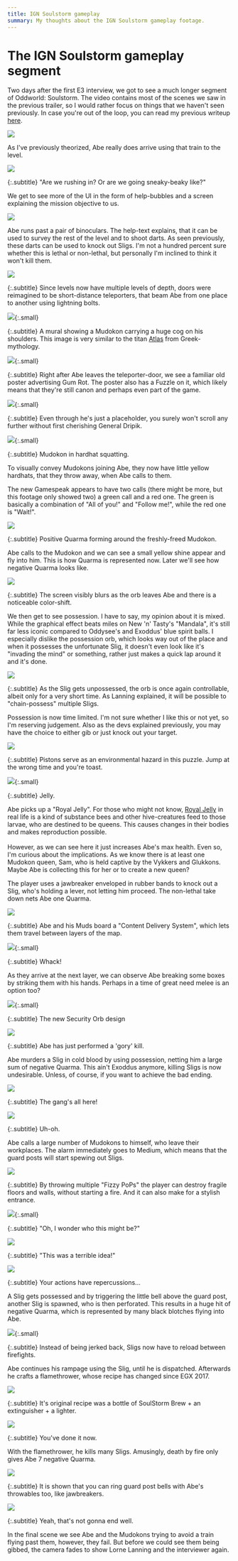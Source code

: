```yaml
---
title: IGN Soulstorm gameplay
summary: My thoughts about the IGN Soulstorm gameplay footage.
---
```


# The IGN Soulstorm gameplay segment

Two days after the first E3 interview, we got to see a much longer segment of
Oddworld: Soulstorm. The video contains most of the scenes we saw in the
previous trailer, so I would rather focus on things that we haven't seen
previously. In case you're out of the loop, you can read my previous writeup
[here](/e3.html).

![](/imgs/ign/train.jpg)

As I've previously theorized, Abe really does arrive using that train to the
level.

![](/imgs/ign/objective.jpg)

{:.subtitle}
"Are we rushing in? Or are we going sneaky-beaky like?"

We get to see more of the UI in the form of help-bubbles and a screen
explaining the mission objective to us.

![](/imgs/ign/binoculars.jpg)

Abe runs past a pair of binoculars. The help-text explains, that it can be
used to survey the rest of the level and to shoot darts. As seen previously,
these darts can be used to knock out Sligs. I'm not a hundred percent sure
whether this is lethal or non-lethal, but personally I'm inclined to think
it won't kill them.

![](/imgs/ign/door.jpg)

{:.subtitle}
Since levels now have multiple levels of depth, doors were reimagined to be
short-distance teleporters, that beam Abe from one place to another using
lightning bolts.

![](/imgs/ign/mural.jpg){:.small}

{:.subtitle}
A mural showing a Mudokon carrying a huge cog on his shoulders. This image is very similar to the titan [Atlas](https://en.wikipedia.org/wiki/Atlas_(mythology)) from Greek-mythology.

![](/imgs/ign/gumrot.jpg){:.small}

{:.subtitle}
Right after Abe leaves the teleporter-door, we see a familiar old poster
advertising Gum Rot. The poster also has a Fuzzle on it, which likely means
that they're still canon and perhaps even part of the game.

![](/imgs/ign/dripik.jpg){:.small}

{:.subtitle}
Even through he's just a placeholder, you surely won't scroll any further
without first cherishing General Dripik.

![](/imgs/ign/hardhat.jpg){:.small}

{:.subtitle}
Mudokon in hardhat squatting.

To visually convey Mudokons joining Abe, they now have little yellow
hardhats, that they throw away, when Abe calls to them.

The new Gamespeak appears to have two calls (there might be more, but
this footage only showed two) a green call and a red one. The green is
basically a combination of "All of you!" and "Follow me!", while the red one
is "Wait!".

![](/imgs/ign/positive.jpg)

{:.subtitle}
Positive Quarma forming around the freshly-freed Mudokon.

Abe calls to the Mudokon and we can see a small yellow shine appear and fly
into him. This is how Quarma is represented now. Later we'll see how negative
Quarma looks like.

![](/imgs/ign/poss.jpg)

{:.subtitle}
The screen visibly blurs as the orb leaves Abe and there
is a noticeable color-shift.

We then get to see possession. I have to say, my opinion about it is mixed.
While the graphical effect beats miles on New 'n' Tasty's "Mandala", it's
still far less iconic compared to Oddysee's and Exoddus' blue spirit balls. I
especially dislike the possession orb, which looks way out of the place and
when it possesses the unfortunate Slig, it doesn't even look like it's
"invading the mind" or something, rather just makes a quick lap around it and
it's done.

![](/imgs/ign/leave.jpg)

{:.subtitle}
As the Slig gets unpossessed, the orb is once again
controllable, albeit only for a very short time. As Lanning explained, it
will be possible to "chain-possess" multiple Sligs.

Possession is now time limited. I'm not sure whether I like this or not yet,
so I'm reserving judgement. Also as the devs explained previously, you may
have the choice to either gib or just knock out your target.

![](/imgs/ign/pistons.jpg)

{:.subtitle}
Pistons serve as an environmental hazard in this puzzle. Jump at
the wrong time and you're toast.

![](/imgs/ign/jelly.jpg){:.small}

{:.subtitle}
Jelly.

Abe picks up a "Royal Jelly". For those who might not know, [Royal Jelly](https://en.wikipedia.org/wiki/Royal_jelly)
in real life is a kind of substance bees and other hive-creatures feed to those
larvae, who are destined to be queens. This causes changes in their bodies and
makes reproduction possible. <br><br> However, as we can see here it just increases
Abe's max health. Even so, I'm curious about the implications. As we know
there is at least one Mudokon queen, Sam, who is held captive by the Vykkers
and Glukkons. Maybe Abe is collecting this for her or to create a new
queen?

The player uses a jawbreaker enveloped in rubber bands to knock out a Slig,
who's holding a lever, not letting him proceed. The non-lethal take down nets
Abe one Quarma.

![](/imgs/ign/delivery.jpg)

{:.subtitle}
Abe and his Muds board a "Content Delivery System", which lets them travel
between layers of the map.

![](/imgs/ign/boxes.jpg){:.small}

{:.subtitle}
Whack!

As they arrive at the next layer, we can observe Abe breaking some boxes by
striking them with his hands. Perhaps in a time of great need melee is an
option too?

![](/imgs/ign/orb.jpg){:.small}

{:.subtitle}
The new Security Orb design

![](/imgs/ign/gore.jpg)

{:.subtitle}
Abe has just performed a 'gory' kill.

Abe murders a Slig in cold blood by using possession, netting him a
large sum of negative Quarma. This ain't Exoddus anymore, killing Sligs is
now undesirable. Unless, of course, if you want to achieve the bad ending.

![](/imgs/ign/muds.jpg)

{:.subtitle}
The gang's all here!

![](/imgs/ign/medium.jpg)

{:.subtitle}
Uh-oh.

Abe calls a large number of Mudokons to himself, who leave their workplaces.
The alarm immediately goes to Medium, which means that the guard posts
will start spewing out Sligs.

![](/imgs/ign/pop.jpg)

{:.subtitle}
By throwing multiple "Fizzy PoPs" the player can destroy fragile floors and
walls, without starting a fire. And it can also make for a stylish entrance.

![](/imgs/ign/rung.jpg){:.small}

{:.subtitle}
"Oh, I wonder who this might be?"

![](/imgs/ign/rip.jpg)

{:.subtitle}
"This was a terrible idea!"

![](/imgs/ign/negative.jpg)

{:.subtitle}
Your actions have repercussions...

A Slig gets possessed and by triggering the little bell above the guard post,
another Slig is spawned, who is then perforated. This results in a huge hit of
negative Quarma, which is represented by many black blotches flying into
Abe.

![](/imgs/ign/reload.jpg){:.small}

{:.subtitle}
Instead of being jerked back, Sligs now have to reload between firefights.

Abe continues his rampage using the Slig, until he is dispatched. Afterwards
he crafts a flamethrower, whose recipe has changed since EGX 2017.

![](/imgs/ign/flamethrower.jpg)

{:.subtitle}
It's original recipe was a bottle of SoulStorm Brew + an extinguisher + a lighter.

![](/imgs/ign/flames.jpg)

{:.subtitle}
You've done it now.

With the flamethrower, he kills many Sligs. Amusingly, death by fire only
gives Abe 7 negative Quarma.

![](/imgs/ign/bounce.jpg)

{:.subtitle}
It is shown that you can ring guard post bells with Abe's throwables too, like
jawbreakers.

![](/imgs/ign/ouch.jpg)

{:.subtitle}
Yeah, that's not gonna end well.

In the final scene we see Abe and the Mudokons trying to avoid a train flying
past them, however, they fail. But before we could see them being gibbed, the
camera fades to show Lorne Lanning and the interviewer again.
